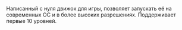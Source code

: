Написанный с нуля движок для игры, позволяет запускать её на современных ОС и в более высоких разрешениях. Поддерживает первые 10 уровней.